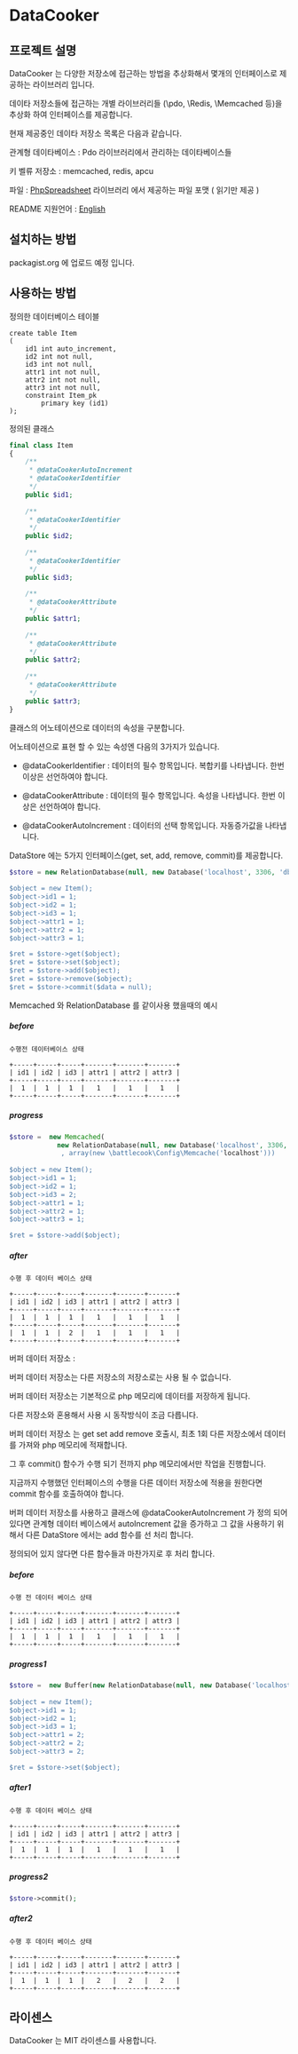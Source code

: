 # DataCooker


## 프로젝트 설명

DataCooker 는 다양한 저장소에 접근하는 방법을 추상화해서 몇개의 인터페이스로 제공하는 라이브러리 입니다. 

데이타 저장소들에 접근하는 개별 라이브러리들 (\pdo, \Redis, \Memcached 등)을 추상화 하여 인터페이스를 제공합니다. 

현재 제공중인 데이타 저장소 목록은 다음과 같습니다.

관계형 데이타베이스 : Pdo 라이브러리에서 관리하는 데이타베이스들 

키 벨류 저장소 : memcached, redis, apcu

파일 : [PhpSpreadsheet](https://github.com/PHPOffice/PhpSpreadsheet) 라이브러리 에서 제공하는 파일 포맷 ( 읽기만 제공 )

README 지원언어 : [English](README.md)

## 설치하는 방법

packagist.org 에 업로드 예정 입니다.

## 사용하는 방법

정의한 데이터베이스 테이블

```
create table Item
(
	id1 int auto_increment,
	id2 int not null,
	id3 int not null,
	attr1 int not null,
	attr2 int not null,
	attr3 int not null,
	constraint Item_pk
		primary key (id1)
);

```

정의된 클래스

```php
final class Item
{
    /**
     * @dataCookerAutoIncrement
     * @dataCookerIdentifier
     */
    public $id1;
    
    /**
     * @dataCookerIdentifier
     */
    public $id2;
    
    /**
     * @dataCookerIdentifier
     */
    public $id3;
    
    /**
     * @dataCookerAttribute
     */
    public $attr1;
    
    /**
     * @dataCookerAttribute
     */
    public $attr2;
    
    /**
     * @dataCookerAttribute
     */
    public $attr3;
}
```

클래스의 어노테이션으로 데이터의 속성을 구분합니다.

어노테이션으로 표현 할 수 있는 속성엔 다음의 3가지가 있습니다.

* @dataCookerIdentifier : 데이터의 필수 항목입니다. 복합키를 나타냅니다. 한번 이상은 선언하여야 합니다.

* @dataCookerAttribute : 데이터의 필수 항목입니다. 속성을 나타냅니다. 한번 이상은 선언하여야 합니다.

* @dataCookerAutoIncrement : 데이터의 선택 항목입니다. 자동증가값을 나타냅니다.

DataStore 에는 5가지 인터페이스(get, set, add, remove, commit)를 제공합니다. 

```php
$store = new RelationDatabase(null, new Database('localhost', 3306, 'dbName, new Auth('id', 'password')));
       
$object = new Item();
$object->id1 = 1;
$object->id2 = 1;
$object->id3 = 1;
$object->attr1 = 1;
$object->attr2 = 1;
$object->attr3 = 1;

$ret = $store->get($object);
$ret = $store->set($object);
$ret = $store->add($object);
$ret = $store->remove($object);
$ret = $store->commit($data = null);
```

Memcached 와 RelationDatabase 를 같이사용 했을때의 예시

##### before #####
```
수행전 데이터베이스 상태 
  
+-----+-----+-----+-------+-------+-------+
| id1 | id2 | id3 | attr1 | attr2 | attr3 |
+-----+-----+-----+-------+-------+-------+
|  1  |  1  |  1  |   1   |   1   |   1   |
+-----+-----+-----+-------+-------+-------+
```

##### progress #####

```php
$store =  new Memcached(
            new RelationDatabase(null, new Database('localhost', 3306, 'dbName, new Auth('id', 'password')))
             , array(new \battlecook\Config\Memcache('localhost')))
             
$object = new Item();
$object->id1 = 1;
$object->id2 = 1;
$object->id3 = 2;
$object->attr1 = 1;
$object->attr2 = 1;
$object->attr3 = 1;

$ret = $store->add($object);
```

##### after #####
```
수행 후 데이터 베이스 상태
  
+-----+-----+-----+-------+-------+-------+
| id1 | id2 | id3 | attr1 | attr2 | attr3 |
+-----+-----+-----+-------+-------+-------+
|  1  |  1  |  1  |   1   |   1   |   1   |
+-----+-----+-----+-------+-------+-------+
|  1  |  1  |  2  |   1   |   1   |   1   |
+-----+-----+-----+-------+-------+-------+
```

버퍼 데이터 저장소 : 

버퍼 데이터 저장소는 다른 저장소의 저장소로는 사용 될 수 없습니다. 

버퍼 데이터 저장소는 기본적으로 php 메모리에 데이터를 저장하게 됩니다.

다른 저장소와 혼용해서 사용 시 동작방식이 조금 다릅니다.

버퍼 데이터 저장소 는 get set add remove 호출시, 최초 1회 다른 저장소에서 데이터를 가져와 php 메모리에 적재합니다. 

그 후 commit() 함수가 수행 되기 전까지 php 메모리에서만 작업을 진행합니다.

지금까지 수행했던 인터페이스의 수행을 다른 데이터 저장소에 적용을 원한다면 commit 함수를 호출하여야 합니다. 

버퍼 데이터 저장소를 사용하고 클래스에 @dataCookerAutoIncrement 가 정의 되어 있다면 관계형 데이터 베이스에서 autoIncrement 값을 증가하고 그 값을 사용하기 위해서 다른 DataStore 에서는 add 함수를 선 처리 합니다.

정의되어 있지 않다면 다른 함수들과 마찬가지로 후 처리 합니다.

##### before #####
```
수행 전 데이터 베이스 상태
  
+-----+-----+-----+-------+-------+-------+
| id1 | id2 | id3 | attr1 | attr2 | attr3 |
+-----+-----+-----+-------+-------+-------+
|  1  |  1  |  1  |   1   |   1   |   1   |
+-----+-----+-----+-------+-------+-------+
```

##### progress1 #####
```php
$store =  new Buffer(new RelationDatabase(null, new Database('localhost', 3306, 'dbName, new Auth('id', 'password'))));
             
$object = new Item();
$object->id1 = 1;
$object->id2 = 1;
$object->id3 = 1;
$object->attr1 = 2;
$object->attr2 = 2;
$object->attr3 = 2;

$ret = $store->set($object);
```
##### after1 #####

```
수행 후 데이터 베이스 상태
  
+-----+-----+-----+-------+-------+-------+
| id1 | id2 | id3 | attr1 | attr2 | attr3 |
+-----+-----+-----+-------+-------+-------+
|  1  |  1  |  1  |   1   |   1   |   1   |
+-----+-----+-----+-------+-------+-------+
```

##### progress2 #####
```php
$store->commit();
```
##### after2 #####
```
수행 후 데이터 베이스 상태

+-----+-----+-----+-------+-------+-------+
| id1 | id2 | id3 | attr1 | attr2 | attr3 |
+-----+-----+-----+-------+-------+-------+
|  1  |  1  |  1  |   2   |   2   |   2   |
+-----+-----+-----+-------+-------+-------+
```

## 라이센스

DataCooker 는 MIT 라이센스를 사용합니다.




